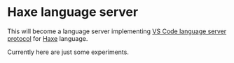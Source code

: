 # Haxe language server

This will become a language server implementing [VS Code language server protocol](https://github.com/Microsoft/vscode-languageserver-protocol) for [Haxe](http://haxe.org/) language.

Currently here are just some experiments.
